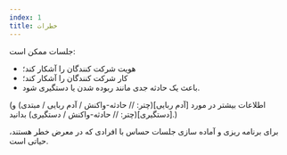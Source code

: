 ```yaml
---
index: 1
title: خطرات
---
```

جلسات ممکن است:

*   هویت شرکت کنندگان را آشکار کند؛
*   کار شرکت کنندگان را آشکار کند؛
*   باعث یک حادثه جدی مانند ربوده شدن یا دستگیری شود.

(اطلاعات بیشتر در مورد [آدم ربایی](چتر: // حادثه-واکنش / آدم ربایی / مبتدی) و [دستگیری](چتر: // حادثه-واکنش / دستگیری) بدانید.)

برای برنامه ریزی و آماده سازی جلسات حساس با افرادی که در معرض خطر هستند، حیاتی است.